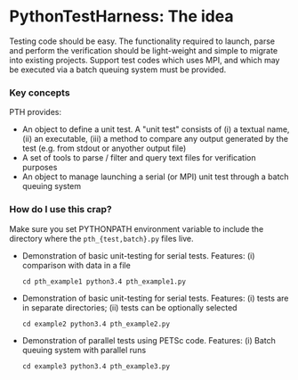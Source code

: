 # PythonTestHarness: The idea #

Testing code should be easy. The functionality required to launch, parse and perform the verification should be light-weight and simple to migrate into existing projects. Support test codes which uses MPI, and which may be executed via a batch queuing system must be provided.

### Key concepts ###

PTH provides:

* An object to define a unit test. A "unit test" consists of (i) a textual name, (ii) an executable, (iii) a method to compare any output generated by the test (e.g. from stdout or anyother output file)
* A set of tools to parse / filter and query text files for verification purposes
* An object to manage launching a serial (or MPI) unit test through a batch queuing system

### How do I use this crap? ###

Make sure you set PYTHONPATH environment variable to include the directory where the ```pth_{test,batch}.py``` files live.

* Demonstration of basic unit-testing for serial tests. 
Features: 
(i) comparison with data in a file
  
  `
  cd pth_example1
  python3.4 pth_example1.py
  `
* Demonstration of basic unit-testing for serial tests.
Features:
(i) tests are in separate directories;
(ii) tests can be optionally selected
  
  `
  cd example2
  python3.4 pth_example2.py
  `
  

* Demonstration of parallel tests using PETSc code. 
Features:
(i) Batch queuing system with parallel runs

  `
  cd example3
  python3.4 pth_example3.py
  `
